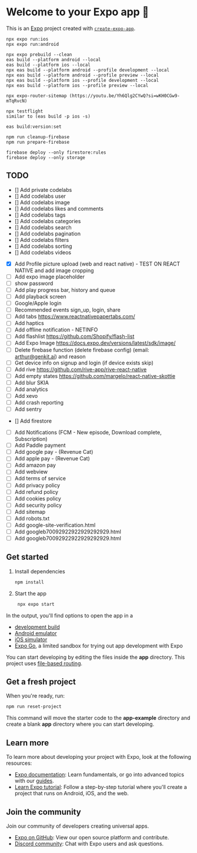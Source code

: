 # Welcome to your Expo app 👋

This is an [Expo](https://expo.dev) project created with [`create-expo-app`](https://www.npmjs.com/package/create-expo-app).

```
npx expo run:ios
npx expo run:android

npx expo prebuild --clean
eas build --platform android --local
eas build --platform ios --local
npx eas build --platform android --profile development --local
npx eas build --platform android --profile preview --local
npx eas build --platform ios --profile development --local
npx eas build --platform ios --profile preview --local

npx expo-router-sitemap (https://youtu.be/Yh6Qlg2CYwQ?si=wKH0CGw9-mTqRvcN)

npx testflight
similar to (eas build -p ios -s)

eas build:version:set

npm run cleanup-firebase
npm run prepare-firebase

firebase deploy --only firestore:rules
firebase deploy --only storage
```

## TODO

- [] Add private codelabs
- [] Add codelabs user
- [] Add codelabs image
- [] Add codelabs likes and comments
- [] Add codelabs tags
- [] Add codelabs categories
- [] Add codelabs search
- [] Add codelabs pagination
- [] Add codelabs filters
- [] Add codelabs sorting
- [] Add codelabs videos
- [x] Add Profile picture upload (web and react native) - TEST ON REACT NATIVE and add image cropping
- [ ] Add expo image placeholder
- [ ] show password
- [ ] Add play progress bar, history and queue
- [ ] Add playback screen
- [ ] Google/Apple login
- [ ] Recommended events sign_up, login, share
- [ ] Add tabs https://www.reactnativepapertabs.com/
- [ ] Add haptics
- [ ] Add offline notification - NETINFO
- [ ] Add flashlist https://github.com/Shopify/flash-list
- [ ] Add Expo Image https://docs.expo.dev/versions/latest/sdk/image/
- [ ] Delete firebase function (delete firebase config) (email: arthur@genkit.ai) and reason
- [ ] Get device info on signup and login (if device exists skip)
- [ ] Add rive https://github.com/rive-app/rive-react-native
- [ ] Add empty states https://github.com/margelo/react-native-skottie
- [ ] Add blur SKIA
- [ ] Add analytics
- [ ] Add xevo
- [ ] Add crash reporting
- [ ] Add sentry
- [] Add firestore
- [ ] Add Notifications (FCM - New episode, Download complete, Subscription)
- [ ] Add Paddle payment
- [ ] Add google pay - (Revenue Cat)
- [ ] Add apple pay - (Revenue Cat)
- [ ] Add amazon pay
- [ ] Add webview
- [ ] Add terms of service
- [ ] Add privacy policy
- [ ] Add refund policy
- [ ] Add cookies policy
- [ ] Add security policy
- [ ] Add sitemap
- [ ] Add robots.txt
- [ ] Add google-site-verification.html
- [ ] Add googleb70092922922929292929.html
- [ ] Add googleb70092922922929292929.html

## Get started

1. Install dependencies

   ```bash
   npm install
   ```

2. Start the app

   ```bash
    npx expo start
   ```

In the output, you'll find options to open the app in a

- [development build](https://docs.expo.dev/develop/development-builds/introduction/)
- [Android emulator](https://docs.expo.dev/workflow/android-studio-emulator/)
- [iOS simulator](https://docs.expo.dev/workflow/ios-simulator/)
- [Expo Go](https://expo.dev/go), a limited sandbox for trying out app development with Expo

You can start developing by editing the files inside the **app** directory. This project uses [file-based routing](https://docs.expo.dev/router/introduction).

## Get a fresh project

When you're ready, run:

```bash
npm run reset-project
```

This command will move the starter code to the **app-example** directory and create a blank **app** directory where you can start developing.

## Learn more

To learn more about developing your project with Expo, look at the following resources:

- [Expo documentation](https://docs.expo.dev/): Learn fundamentals, or go into advanced topics with our [guides](https://docs.expo.dev/guides).
- [Learn Expo tutorial](https://docs.expo.dev/tutorial/introduction/): Follow a step-by-step tutorial where you'll create a project that runs on Android, iOS, and the web.

## Join the community

Join our community of developers creating universal apps.

- [Expo on GitHub](https://github.com/expo/expo): View our open source platform and contribute.
- [Discord community](https://chat.expo.dev): Chat with Expo users and ask questions.
